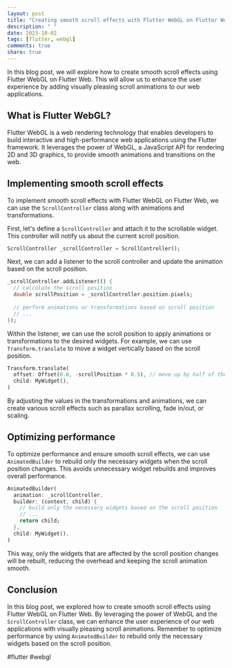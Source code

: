 ```yaml
---
layout: post
title: "Creating smooth scroll effects with Flutter WebGL on Flutter Web"
description: " "
date: 2023-10-02
tags: [flutter, webgl]
comments: true
share: true
---
```


In this blog post, we will explore how to create smooth scroll effects using Flutter WebGL on Flutter Web. This will allow us to enhance the user experience by adding visually pleasing scroll animations to our web applications.

## What is Flutter WebGL?

Flutter WebGL is a web rendering technology that enables developers to build interactive and high-performance web applications using the Flutter framework. It leverages the power of WebGL, a JavaScript API for rendering 2D and 3D graphics, to provide smooth animations and transitions on the web.

## Implementing smooth scroll effects

To implement smooth scroll effects with Flutter WebGL on Flutter Web, we can use the `ScrollController` class along with animations and transformations.

First, let's define a `ScrollController` and attach it to the scrollable widget. This controller will notify us about the current scroll position.

```dart
ScrollController _scrollController = ScrollController();
```

Next, we can add a listener to the scroll controller and update the animation based on the scroll position.

```dart
_scrollController.addListener(() {
  // calculate the scroll position
  double scrollPosition = _scrollController.position.pixels;
  
  // perform animations or transformations based on scroll position
  // ...
});
```

Within the listener, we can use the scroll position to apply animations or transformations to the desired widgets. For example, we can use `Transform.translate` to move a widget vertically based on the scroll position.

```dart
Transform.translate(
  offset: Offset(0.0, -scrollPosition * 0.5), // move up by half of the scroll position
  child: MyWidget(),
)
```

By adjusting the values in the transformations and animations, we can create various scroll effects such as parallax scrolling, fade in/out, or scaling.

## Optimizing performance

To optimize performance and ensure smooth scroll effects, we can use `AnimatedBuilder` to rebuild only the necessary widgets when the scroll position changes. This avoids unnecessary widget rebuilds and improves overall performance.

```dart
AnimatedBuilder(
  animation: _scrollController,
  builder: (context, child) {
    // build only the necessary widgets based on the scroll position
    // ...
    return child;
  },
  child: MyWidget(),
)
```

This way, only the widgets that are affected by the scroll position changes will be rebuilt, reducing the overhead and keeping the scroll animation smooth.

## Conclusion

In this blog post, we explored how to create smooth scroll effects using Flutter WebGL on Flutter Web. By leveraging the power of WebGL and the `ScrollController` class, we can enhance the user experience of our web applications with visually pleasing scroll animations. Remember to optimize performance by using `AnimatedBuilder` to rebuild only the necessary widgets based on the scroll position.

#flutter #webgl